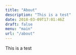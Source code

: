 ```yaml
---
title: "About"
description: "This is a test"
date: 2018-03-09T17:01:46Z
draft: false
menu: "main"
url: "/about"
---
```


This is a test